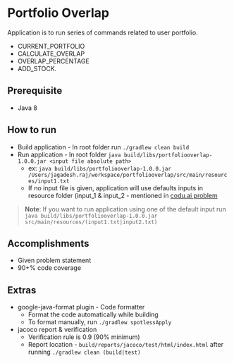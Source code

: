 # Portfolio Overlap

Application is to run series of commands related to user portfolio.
- CURRENT_PORTFOLIO
- CALCULATE_OVERLAP
- OVERLAP_PERCENTAGE
- ADD_STOCK.

## Prerequisite

- Java 8

## How to run

- Build application - In root folder run `./gradlew clean build`
- Run application - In root folder `java build/libs/portfoliooverlap-1.0.0.jar <input file absolute path>`
    - ex:  `java build/libs/portfoliooverlap-1.0.0.jar /Users/jagadesh.raj/workspace/portfoliooverlap/src/main/resources/input1.txt`
    - If no input file  is given, application will use defaults inputs in resource folder (input_1 & input_2 - mentioned in [codu.ai problem](https://codu.ai/coding-problem/portfolio-overlap)

> **Note**: If you want to run application using one of the default input run `java build/libs/portfoliooverlap-1.0.0.jar src/main/resources/(input1.txt|input2.txt)`

## Accomplishments

- Given problem statement
- 90+% code coverage

## Extras

-  google-java-format plugin - Code formatter
    - Format the code automatically while building
    - To format manually, run `./gradlew spotlessApply`
- jacoco report & verification
    - Verification rule is 0.9 (90% minimum)
    - Report location - `build/reports/jacoco/test/html/index.html`  after running `./gradlew clean (build|test)`
